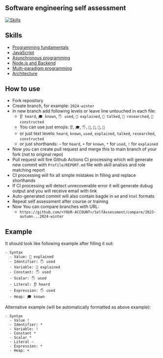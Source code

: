 ## Software engineering self assessment

[![Skills](https://img.shields.io/badge/Self_Assessment-skills-009933?style=flat-square)](https://github.com/Alex-Dolid/SelfAssessment)

## Skills

- [Programming fundamentals](Skills/Programming.md)
- [JavaScript](Skills/JavaScript.md)
- [Asynchronous programming](Skills/Async.md)
- [Node.js and Backend](Skills/NodeJS.md)
- [Multi-paradigm programming](Skills/Paradigms.md)
- [Architecture](Skills/Architecture.md)

## How to use

- Fork repository
- Create branch, for example: `2024-winter`
- In new branch add following levels or leave line untouched in each file:
  - `👂 heard`, `🎓 known`, `🖐️ used`, `🙋 explained`, `📢 talked`, `🔬 researched`, `🚀 constructed`
  - You can use just emojis: `👂`, `🎓`, `🖐️`, `🙋`, `📢`, `🔬`, `🚀`
  - or just text levels: `heard`, `known`, `used`, `explained`, `talked`, `researched`, `constructed`
  - or just shorthands: `~` for `heard`, `+` for `known`, `*` for `used`, `!` for `explained`
- Now you can create pull request and merge this to main branch of your fork (not to original repo)
- Pull request will fire Github Actions CI processing which will generate new commit with `Profile/REPORT.md` file with skill analisis and role matching report
- CI processing will fix all simple mistakes in filling and replace shorthands
- If CI processing will detect unrecoverable error it will generate dubug output and you will receive email with link
- Auto-generated commit will also contain bagde in `md` and `html` formats
- Repeat self assessment after course or training
- Now You can compare branches with URL:
  - `https://github.com/<YOUR-ACCOUNT>/SelfAssessment/compare/2023-autumn...2024-winter`

## Example

It should look like following example after filling it out:

```
- Syntax
  - Value: 🙋 explained
  - Identifier: 🖐️ used
  - Variable: 🙋 explained
  - Constant: 🖐️ used
  - Scalar: 🖐️ used
  - Literal: 👂 heard
  - Expression: 🖐️ used
  - Heap: 🎓 known
```

Alternative example (will be automatically formatted as above example):

```
- Syntax
  - Value !
  - Identifier: *
  - Variable: !
  - Constant *
  - Scalar *
  - Literal ~
  - Expression: *
  - Heap: +
```
